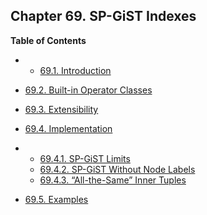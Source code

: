 ## Chapter 69. SP-GiST Indexes

**Table of Contents**

  * *   [69.1. Introduction](spgist-intro.html)
  * [69.2. Built-in Operator Classes](spgist-builtin-opclasses.html)
  * [69.3. Extensibility](spgist-extensibility.html)
  * [69.4. Implementation](spgist-implementation.html)

    

  * *   [69.4.1. SP-GiST Limits](spgist-implementation.html#SPGIST-LIMITS)
    * [69.4.2. SP-GiST Without Node Labels](spgist-implementation.html#SPGIST-NULL-LABELS)
    * [69.4.3. “All-the-Same” Inner Tuples](spgist-implementation.html#SPGIST-ALL-THE-SAME)

* [69.5. Examples](spgist-examples.html)